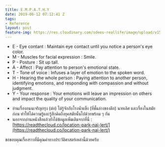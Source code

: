 ```yaml
---
title: E.M.P.A.T.H.Y
date: 2019-06-12 07:12:41 Z
tags:
- Reference
layout: post
feature-img: https://res.cloudinary.com/sdees-reallife/image/upload/v1555658919/sample_feature_img.png
---
```


- E - Eye contant : Maintain eye contact until you notice a person's eye color.
- M - Muscles for facial expression : Smile.
- P - Posture : Sit up tall.
- A - Affect : Pay attention to person's emotional state.
- T - Tone of voice : Infuses a layer of emotion to the spoken word.
- H - Hearing the whole person : Paying attention to another person, identifying emotions, and responding with compassion and without judgment.
- Y - Your response : Your emotions will leave an impression on others and impact the quality of your communication.

<i class="fa fa-child" style="color:plum"></i>

- อ่านเรื่องถนนเจริญกรุง (ต่อ) ได้รู้จักกับโรงน้ำแข็ง (ที่ชั้นล่างของตึก) นายเลิศ และเรื่องในสมัยก่อน ทำให้ได้ความรู้และรู้สึกคิดถึงยุคสมัยนั้นไปด้วยพร้อม ๆ กัน
- นอกจากอ่านหนังสือแล้วยังได้ข้อมูลเพิ่มเติมจากที่นี่ : [https://readthecloud.co/location-park-nai-lert/](https://readthecloud.co/location-park-nai-lert/)

ขอขอบคุณเรื่องราวที่มีคุณค่าทางประวัติศาสตร์เหล่านี้ด้วยครับ
